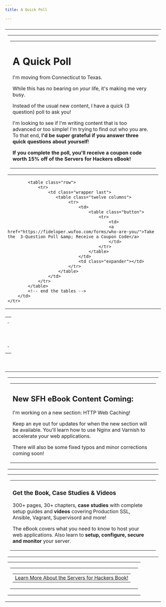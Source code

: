 ```yaml
---
title: A Quick Poll

---
```


<table class="container" style="margin: 26px 0;">
    <tr>
        <td>
            <!-- start the tables -->
            <!-- content start -->
            <table class="row">
                <tr>
                    <td class="wrapper last">
                        <table class="twelve columns">
                            <tr>
                                <td>
                                    <h1>A Quick Poll</h1>
                                    <p class="lead">I'm moving from Connecticut to Texas.</p>
                                    <p>While this has no bearing on <em>your</em> life, it's making me very busy.</p>
                                    <p>Instead of the usual new content, I have a quick (3 question) poll to ask you!</p>
                                    <p>I'm looking to see if I'm writing content that is too advanced or too simple! I'm trying to find out who you are. To that end, <strong>I'd be super grateful if you answer three quick questions about yourself</strong>!</p>
                                    <p><strong>If you complete the poll, you'll receive a coupon code worth 15% off of the Servers for Hackers eBook!</strong></p>
                                </td>
                                <td class="expander"></td>
                             </tr>
                        </table>
                    </td>
                </tr>
            </table>

            <table class="row">
                <tr>
                    <td class="wrapper last">
                       <table class="twelve columns">
                            <tr>
                                <td>
                                    <table class="button">
                                        <tr>
                                            <td>
                                            <a href="https://fideloper.wufoo.com/forms/who-are-you/">Take the  3-Question Poll &amp; Receive a Coupon Code</a>
                                            </td>
                                        </tr>
                                    </table>
                                </td>
                                <td class="expander"></td>
                            </tr>
                        </table>
                    </td>
                </tr>
            </table>
            <!-- end the tables -->
        </td>
    </tr>
</table>
<table class="row header">
    <tr>
        <td class="center" align="center">
            <center>
                <table class="container">
                    <tr>
                        <td class="wrapper last" style="padding: 12px 0;">
                            <p>&nbsp;</p>
                        </td>
                    </tr>
                </table>
            </center>
        </td>
    </tr>
</table>
<br>
<table class="container" style="margin: 26px 0;">
    <tr>
        <td>
            <!-- start the tables -->
            <table class="row">
                <tr>
                    <td class="wrapper last">
                        <table class="twelve columns">
                            <tr>
                                <td>
                                    <h2>New SFH eBook Content Coming:</h2>
                                    <p class="lead">I'm working on a new section: HTTP Web Caching!</p>
                                    <p>Keep an eye out for updates for when the new section will be available. You'll learn how to use Nginx and Varnish to accelerate your web applications.</p>
                                    <p>There will also be some fixed typos and minor corrections coming soon!</p>
                                </td>
                                <td class="expander"></td>
                            </tr>
                        </table>
                    </td>
                </tr>
            </table>
            <table class="row">
                <tr>
                    <td class="wrapper last">
                        <table class="twelve columns">
                            <tr>
                                <td>
                                    <h3>Get the Book, Case Studies &amp; Videos</h3>
                                    <p>300+ pages, 30+ chapters, <strong>case studies</strong> with complete setup guides and <strong>videos</strong> covering Production SSL, Ansible, Vagrant, Supervisord and more!</p>
                                    <p>The eBook covers what you need to know to host your web applications. Also learn to <strong>setup, configure, secure and monitor</strong> your server.</p>
                                </td>
                                <td class="expander"></td>
                            </tr>
                        </table>
                    </td>
                </tr>
            </table>
            <table class="row">
                <tr>
                    <td class="wrapper last">
                        <table class="twelve columns">
                            <tr>
                                <td>
                                    <table class="button">
                                        <tr>
                                            <td>
                                                <a href="https://book.serversforhackers.com">Learn More About the Servers for Hackers Book!</a>
                                            </td>
                                        </tr>
                                    </table>
                                </td>
                                <td class="expander"></td>
                            </tr>
                        </table>
                    </td>
                </tr>
            </table>
            <!-- end the tables -->
<!-- container end below -->
        </td>
    </tr>
</table>